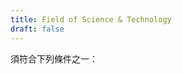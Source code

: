 ```yaml
---
title: Field of Science & Technology
draft: false
---
```

<!--StartFragment-->

須符合下列條件之一：

<!--EndFragment-->